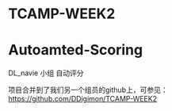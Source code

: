 # TCAMP-WEEK2
# Autoamted-Scoring
DL_navie 小组
自动评分

项目合并到了我们另一个组员的github上，可参见：
https://github.com/DDigimon/TCAMP-WEEK2
